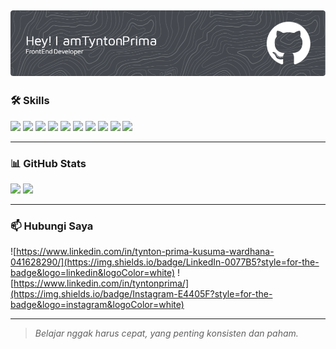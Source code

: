 

![Tynton Prima](img/github-header-image.png)
---



### 🛠️ Skills

<img src="https://img.shields.io/badge/HTML5-E34F26?style=for-the-badge&logo=html5&logoColor=white" />
<img src="https://img.shields.io/badge/CSS3-1572B6?style=for-the-badge&logo=css3&logoColor=white" />
<img src="https://img.shields.io/badge/C%2B%2B-00599C?style=for-the-badge&logo=c%2B%2B&logoColor=white" />
<img src="https://img.shields.io/badge/JavaScript-323330?style=for-the-badge&logo=javascript&logoColor=F7DF1E" />
<img src="https://img.shields.io/badge/PHP-777BB4?style=for-the-badge&logo=php&logoColor=white" />
<img src="https://img.shields.io/badge/MySQL-005C84?style=for-the-badge&logo=mysql&logoColor=white" />
<img src="https://img.shields.io/badge/Canva-%2300C4CC.svg?&style=for-the-badge&logo=Canva&logoColor=white" />
<img src="https://img.shields.io/badge/Codeigniter-EF4223?style=for-the-badge&logo=codeigniter&logoColor=white" />
<img src="https://img.shields.io/badge/Bootstrap-563D7C?style=for-the-badge&logo=bootstrap&logoColor=white" />
<img src="https://img.shields.io/badge/Laravel-FF2D20?style=for-the-badge&logo=laravel&logoColor=white" />

---

### 📊 GitHub Stats

<p align="left">
  <img src="https://github-readme-stats.vercel.app/api?username=tyntonprima&show_icons=true&theme=tokyonight" height="165" />
  <img src="https://github-readme-stats.vercel.app/api/top-langs/?username=tyntonprima&layout=compact&theme=tokyonight" height="165" />
</p>

---

### 📫 Hubungi Saya
![https://www.linkedin.com/in/tynton-prima-kusuma-wardhana-041628290/](https://img.shields.io/badge/LinkedIn-0077B5?style=for-the-badge&logo=linkedin&logoColor=white) ![https://www.linkedin.com/in/tyntonprima/](https://img.shields.io/badge/Instagram-E4405F?style=for-the-badge&logo=instagram&logoColor=white)

---

> _Belajar nggak harus cepat, yang penting konsisten dan paham._
